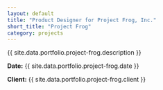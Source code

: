 ```yaml
---
layout: default
title: "Product Designer for Project Frog, Inc."
short_title: "Project Frog"
category: projects
---
```


{{ site.data.portfolio.project-frog.description }}

**Date:** {{ site.data.portfolio.project-frog.date }}

**Client:** {{ site.data.portfolio.project-frog.client }}
